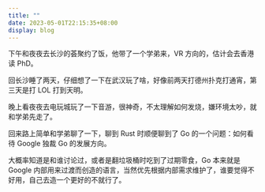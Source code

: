 ```yaml
---
title: ""
date: 2023-05-01T22:15:35+08:00
display: blog
---
```


下午和夜夜去长沙的荟聚约了饭，他带了一个学弟来，VR 方向的，估计会去香港读 PhD。

回长沙睡了两天，仔细想了一下在武汉玩了啥，好像前两天打德州扑克打通宵，第三天是打 LOL 打到天明。

晚上看夜夜去电玩城玩了一下音游，很神奇，不太理解如何发烧，嫌环境太吵，就和学弟先走了。

回来路上简单和学弟聊了一下，聊到 Rust 时顺便聊到了 Go 的一个问题：如何看待 Google 独裁 Go 的发展方向。

大概率知道是和谁讨论过，或者是翻垃圾桶时吃到了过期零食，Go 本来就是 Google 内部用来过渡而创造的语言，当然优先根据内部需求维护了，谁要觉得不好用，自己去造一个更好的不就行了。
